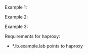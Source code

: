 Example 1:



Example 2:



Example 3:

Requirements for haproxy:
- *.lb.example.lab points to haproxy


